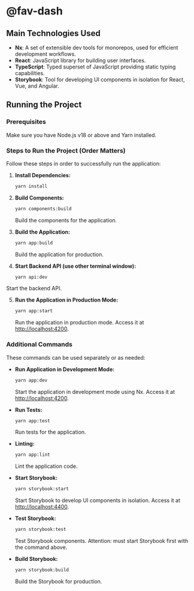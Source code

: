 # @fav-dash

## Main Technologies Used

- **Nx**: A set of extensible dev tools for monorepos, used for efficient development workflows.
- **React**: JavaScript library for building user interfaces.
- **TypeScript**: Typed superset of JavaScript providing static typing capabilities.
- **Storybook**: Tool for developing UI components in isolation for React, Vue, and Angular.

## Running the Project

### Prerequisites

Make sure you have Node.js v18 or above and Yarn installed.

### Steps to Run the Project (Order Matters)

Follow these steps in order to successfully run the application:

1. **Install Dependencies:**
    ```bash
    yarn install
    ```

2. **Build Components:**
    ```bash
    yarn components:build
    ```
   Build the components for the application.

3. **Build the Application:**
    ```bash
    yarn app:build
    ```
   Build the application for production.

4. **Start Backend API (use other terminal window):**
    ```bash
    yarn api:dev
    ```
Start the backend API.

5. **Run the Application in Production Mode:**
    ```bash
    yarn app:start
    ```
   
   Run the application in production mode. Access it at [http://localhost:4200](http://localhost:4200).

### Additional Commands

These commands can be used separately or as needed:

- **Run Application in Development Mode:**
    ```bash
    yarn app:dev
    ```
    Start the application in development mode using Nx. Access it at [http://localhost:4200](http://localhost:4200).

- **Run Tests:**
    ```bash
    yarn app:test
    ```
   Run tests for the application.

- **Linting:**
    ```bash
    yarn app:lint
    ```
   Lint the application code.

- **Start Storybook:**
    ```bash
    yarn storybook:start
    ```
   Start Storybook to develop UI components in isolation. Access it at [http://localhost:4400](http://localhost:4400).

- **Test Storybook:**
    ```bash
    yarn storybook:test
    ```
   Test Storybook components. Attention: must start Storybook first with the command above.

- **Build Storybook:**
    ```bash
    yarn storybook:build
    ```
   Build the Storybook for production.


